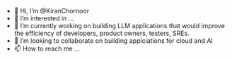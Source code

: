- 👋 Hi, I’m @KiranChornoor
- 👀 I’m interested in ...
- 🌱 I’m currently working on building LLM applications that would improve the efficiency of developers, product owners, testers, SREs.
- 💞️ I’m looking to collaborate on building applciations for cloud and AI
- 📫 How to reach me ...

<!---
KiranChornoor/KiranChornoor is a ✨ special ✨ repository because its `README.md` (this file) appears on your GitHub profile.
You can click the Preview link to take a look at your changes.
--->

